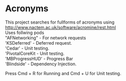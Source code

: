 # Acronyms
 This project searches for fullforms of acronyms using http://www.nactem.ac.uk/software/acromine/rest.html     
 Uses follwing pods     
 "AFNetworking" - For network requests     
 'KSDeferred'   - Deferred request.     
 'Cedar'        - Unit testing.     
 'PivotalCoreKit - Unit testing.     
 'MBProgressHUD' - Progress Bar     
 'Blindside'     - Dependency Injection.          
 
 Press Cmd + R for Running and Cmd + U for Unit testing.
